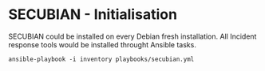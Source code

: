# SECUBIAN - Initialisation

SECUBIAN could be installed on every Debian fresh installation.
All Incident response tools would be installed throught Ansible tasks.

```
ansible-playbook -i inventory playbooks/secubian.yml
